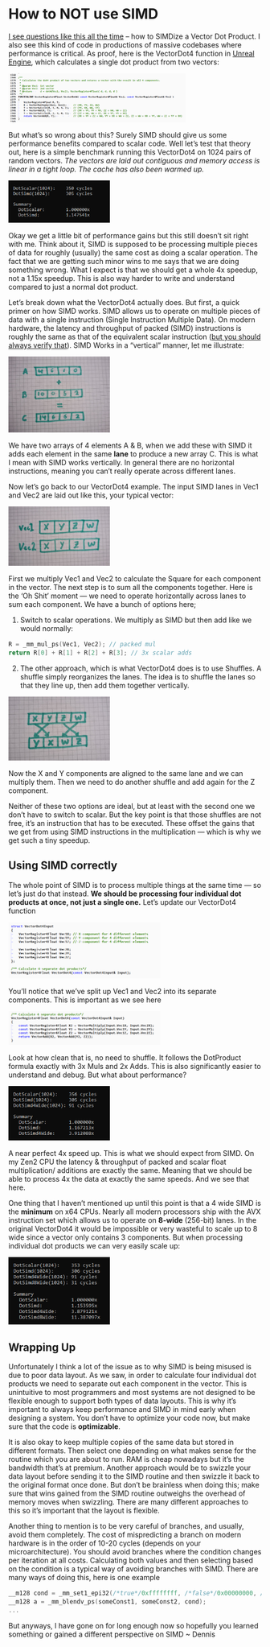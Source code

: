 # How to NOT use SIMD

[I see questions like this all the time](https://stackoverflow.com/questions/4120681/how-to-calculate-single-vector-dot-product-using-sse-intrinsic-functions-in-c) – how to SIMDize a Vector Dot Product. I also see this kind of code in productions of massive codebases where performance is critical. As proof, here is the VectorDot4 function in [Unreal Engine](https://github.com/EpicGames/UnrealEngine/blob/5.3.2-release/Engine/Source/Runtime/Core/Public/Math/UnrealMathSSE.h), which calculates a single dot product from two vectors:

<img src="/posts/how-to-not-use-simd/592d6df3069c00494bd2e01412be0fc1.png" width="70%">

But what’s so wrong about this? Surely SIMD should give us some performance benefits compared to scalar code. Well let’s test that theory out, here is a simple benchmark running this VectorDot4 on 1024 pairs of random vectors. *The vectors are laid out contiguous and memory access is linear in a tight loop. The cache has also been warmed up.*

<img src="/posts/how-to-not-use-simd/95727dca5fcc229c649390258a91c3e0.png" width="40%">

Okay we get a little bit of performance gains but this still doesn’t sit right with me. Think about it, SIMD is supposed to be processing multiple pieces of data for roughly (usually) the same cost as doing a scalar operation. The fact that we are getting such minor wins to me says that we are doing something wrong. What I expect is that we should get a whole 4x speedup, not a 1.15x speedup. This is also way harder to write and understand compared to just a normal dot product.

Let’s break down what the VectorDot4 actually does. But first, a quick primer on how SIMD works. SIMD allows us to operate on multiple pieces of data with a single instruction (Single Instruction Multiple Data). On modern hardware, the latency and throughput of packed (SIMD) instructions is roughly the same as that of the equivalent scalar instruction ([but you should always verify that](https://www.agner.org/optimize/instruction_tables.pdf)). SIMD Works in a “vertical” manner, let me illustrate:

<img src="/posts/how-to-not-use-simd/492e6d2ea4c4e320819cf9e32dc25655.jpg" width="40%">

We have two arrays of 4 elements A & B, when we add these with SIMD it adds each element in the same **lane** to produce a new array C. This is what I mean with SIMD works vertically. In general there are no horizontal instructions, meaning you can’t really operate across different lanes.

Now let’s go back to our VectorDot4 example. The input SIMD lanes in Vec1 and Vec2 are laid out like this, your typical vector:

<img src="/posts/how-to-not-use-simd/9963db2b4caa6060aed370883215612d.png" width="40%">

First we multiply Vec1 and Vec2 to calculate the Square for each component in the vector. The next step is to sum all the components together. Here is the ‘Oh Shit’ moment — we need to operate horizontally across lanes to sum each component. We have a bunch of options here;


1. Switch to scalar operations. We multiply as SIMD but then add like we would normally:
```c
R = _mm_mul_ps(Vec1, Vec2); // packed mul
return R[0] + R[1] + R[2] + R[3]; // 3x scalar adds
```

2. The other approach, which is what VectorDot4 does is to use Shuffles. A shuffle simply reorganizes the lanes. The idea is to shuffle the lanes so that they line up, then add them together vertically.

<img src="/posts/how-to-not-use-simd/589b7c53c26459dadf967fb993a63a90.png" width="40%">

Now the X and Y components are aligned to the same lane and we can multiply them. Then we need to do another shuffle and add again for the Z component.


Neither of these two options are ideal, but at least with the second one we don’t have to switch to scalar. But the key point is that those shuffles are not free, it’s an instruction that has to be executed. These offset the gains that we get from using SIMD instructions in the multiplication — which is why we get such a tiny speedup.

## Using SIMD correctly
The whole point of SIMD is to process multiple things at the same time — so let’s just do that instead. **We should be processing four individual dot products at once, not just a single one.** Let’s update our VectorDot4 function

<img src="/posts/how-to-not-use-simd/91d71da5f4ff7aa837abc393ee2ae392.png" width="60%">

You’ll notice that we’ve split up Vec1 and Vec2 into its separate components. This is important as we see here

<img src="/posts/how-to-not-use-simd/7b06d28f72144f3b957fb9118ad251a6.png" width="60%">

Look at how clean that is, no need to shuffle. It follows the DotProduct formula exactly with 3x Muls and 2x Adds. This is also significantly easier to understand and debug. But what about performance?

<img src="/posts/how-to-not-use-simd/4f07d2acc058a8a7500587a1614e7cb4.png" width="40%">

A near perfect 4x speed up. This is what we should expect from SIMD. On my Zen2 CPU the latency & throughput of packed and scalar float multiplication/ additions are exactly the same. Meaning that we should be able to process 4x the data at exactly the same speeds. And we see that here.

One thing that I haven’t mentioned up until this point is that a 4 wide SIMD is the **minimum** on x64 CPUs. Nearly all modern processors ship with the AVX instruction set which allows us to operate on **8-wide** (256-bit) lanes. In the original VectorDot4 it would be impossible or very wasteful to scale up to 8 wide since a vector only contains 3 components. But when processing individual dot products we can very easily scale up:

<img src="/posts/how-to-not-use-simd/0cc5f354a437ea542dbf8610504ee764.png" width="40%">

## Wrapping Up
Unfortunately I think a lot of the issue as to why SIMD is being misused is due to poor data layout. As we saw, in order to calculate four individual dot products we need to separate out each component in the vector. This is unintuitive to most programmers and most systems are not designed to be flexible enough to support both types of data layouts. This is why it’s important to always keep performance and SIMD in mind early when designing a system. You don’t have to optimize your code now, but make sure that the code is **optimizable**. 

It is also okay to keep multiple copies of the same data but stored in different formats. Then select one depending on what makes sense for the routine which you are about to run. RAM is cheap nowadays but it’s the bandwidth that’s at premium. Another approach would be to swizzle your data layout before sending it to the SIMD routine and then swizzle it back to the original format once done. But don’t be brainless when doing this; make sure that wins gained from the SIMD routine outweighs the overhead of memory moves when swizzling. There are many different approaches to this so it’s important that the layout is flexible.

Another thing to mention is to be very careful of branches, and usually, avoid them completely. The cost of mispredicting a branch on modern hardware is in the order of 10-20 cycles (depends on your microarchitecture). You should avoid branches where the condition changes per iteration at all costs. Calculating both values and then selecting based on the condition is a typical way of avoiding branches with SIMD. There are many ways of doing this, here is one example
```c
__m128 cond = _mm_set1_epi32(/*true*/0xffffffff, /*false*/0x00000000, /*true*/0xffffffff, /*false*/0x00000000);
__m128 a = _mm_blendv_ps(someConst1, someConst2, cond);
...
```



But anyways, I have gone on for long enough now so hopefully you learned something or gained a different perspective on SIMD
~ Dennis
